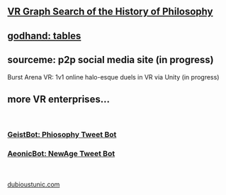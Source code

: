 <br><br><h2><a href="http://dubioustunic.github.io/vr-philosophy-graph/page.html">VR Graph Search of the History of Philosophy</a></h2>
<h2><a href="http://dubioustunic.github.io/godhand-tables/index.html">godhand: tables</a></h2>
<h2>sourceme: p2p social media site (in progress) </h2
<h2>Burst Arena VR: 1v1 online halo-esque duels in VR via Unity (in progress) </h2>
<h2>more VR enterprises... </h2>
<br>
<h3><a href="Twitter.com/GeistBot">GeistBot: Phiosophy Tweet Bot</a></h3>
<h3><a href="Twitter.com/AeonicBot">AeonicBot: NewAge Tweet Bot</a></h3>
<br><br>
<span><a href="dubioustunic.com">dubioustunic.com</a></span>
